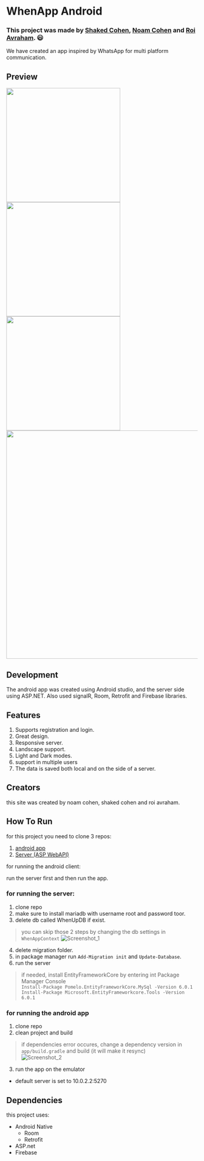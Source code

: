 # WhenApp Android

### This project was made by [Shaked Cohen](https://github.com/shakedc1599), [Noam Cohen](https://github.com/NoamCohen48) and [Roi Avraham](https://github.com/Roi-Avraham). :smiley:
We have created an app inspired by WhatsApp for multi platform communication.

## Preview
<img src="https://user-images.githubusercontent.com/47411973/174489826-a74a391e-1f76-49de-a27a-4a14277b2d0b.png" width="300">
<img src="https://user-images.githubusercontent.com/47411973/174489926-fee402ab-90dd-40ec-9e0e-8ae92552d034.png" width="300">
<img src="https://user-images.githubusercontent.com/47411973/174489943-e99523a0-bd9e-406b-af0f-893bda131ccc.png" width="300">
<img src="https://user-images.githubusercontent.com/47411973/174489955-69e3a80f-14e1-4449-9f19-f2124378fd45.png" width="600">

## Development
The android app was created using Android studio, and the server side using ASP.NET.
Also used signalR, Room, Retrofit and Firebase libraries. 

## Features
1. Supports registration and login.
2. Great design.
3. Responsive server.
4. Landscape support.
5. Light and Dark modes.
6. support in multiple users
7. The data is saved both local and on the side of a server.

## Creators
this site was created by noam cohen, shaked cohen and roi avraham.

## How To Run

for this project you need to clone 3 repos:
1. [android app](https://github.com/shakedc1599/WhenApp-Android)
2. [Server (ASP WebAPI)](https://github.com/shakedc1599/WhenApp-Server)

for running the android client:

run the server first and then run the app.

### for running the server:
1. clone repo
2. make sure to install mariadb with username root and password toor.
3. delete db called WhenUpDB if exist.

> you can skip those 2 steps by changing the db settings in `WhenAppContext`
> ![Screenshot_1](https://user-images.githubusercontent.com/92931230/169861142-caac3fb0-8244-4c7c-a4b3-6d7413e2cf57.png)

4. delete migration folder.
5. in package manager run `Add-Migration init` and `Update-Database`.
6. run the server

> if needed, install EntityFrameworkCore by entering int Package Manager Console  
> `Install-Package Pomelo.EntityFrameworkCore.MySql -Version 6.0.1`  
> `Install-Package Microsoft.EntityFrameworkcore.Tools -Version 6.0.1`  


### for running the android app
1. clone repo
2. clean project and build
> if dependencies error occures, change a dependency version in `app/build.gradle` and build (it will make it resync)  
> ![Screenshot_2](https://user-images.githubusercontent.com/92931230/176941157-54042a1f-1493-4071-94b7-0a0a178f2d7e.png)
3. run the app on the emulator

* default server is set to 10.0.2.2:5270

## Dependencies
this project uses:
- Android Native
  - Room
  - Retrofit
- ASP.net
- Firebase
